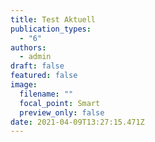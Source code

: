 ```yaml
---
title: Test Aktuell
publication_types:
  - "6"
authors:
  - admin
draft: false
featured: false
image:
  filename: ""
  focal_point: Smart
  preview_only: false
date: 2021-04-09T13:27:15.471Z
---
```


